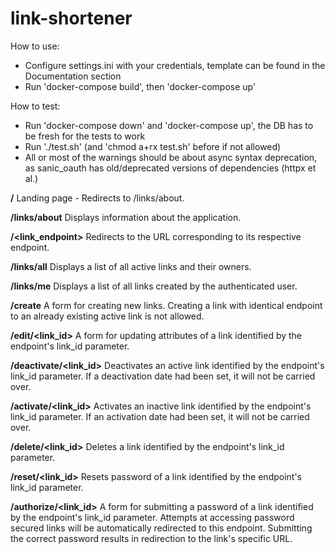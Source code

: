 # link-shortener

How to use:

- Configure settings.ini with your credentials, template can be found
in the Documentation section
- Run 'docker-compose build', then 'docker-compose up'

How to test:

- Run 'docker-compose down' and 'docker-compose up', the DB has to be fresh
for the tests to work
- Run './test.sh' (and 'chmod a+rx test.sh' before if not allowed)
- All or most of the warnings should be about async syntax deprecation,
as sanic_oauth has old/deprecated versions of dependencies (httpx et al.)

**/**
Landing page - Redirects to /links/about.

**/links/about**
Displays information about the application.

**/<link_endpoint>**
Redirects to the URL corresponding to its respective endpoint.

**/links/all**
Displays a list of all active links and their owners.

**/links/me**
Displays a list of all links created by the authenticated user.

**/create**
A form for creating new links. Creating a link with identical endpoint to an already
existing active link is not allowed.

**/edit/<link_id>**
A form for updating attributes of a link identified by the endpoint's
link_id parameter.

**/deactivate/<link_id>**
Deactivates an active link identified by the endpoint's link_id parameter.
If a deactivation date had been set, it will not be carried over.

**/activate/<link_id>**
Activates an inactive link identified by the endpoint's link_id parameter.
If an activation date had been set, it will not be carried over.

**/delete/<link_id>**
Deletes a link identified by the endpoint's link_id parameter.

**/reset/<link_id>**
Resets password of a link identified by the endpoint's link_id parameter.

**/authorize/<link_id>**
A form for submitting a password of a link identified by the endpoint's
link_id parameter.
Attempts at accessing password secured links will be automatically redirected
to this endpoint.
Submitting the correct password results in redirection to the link's
specific URL.

